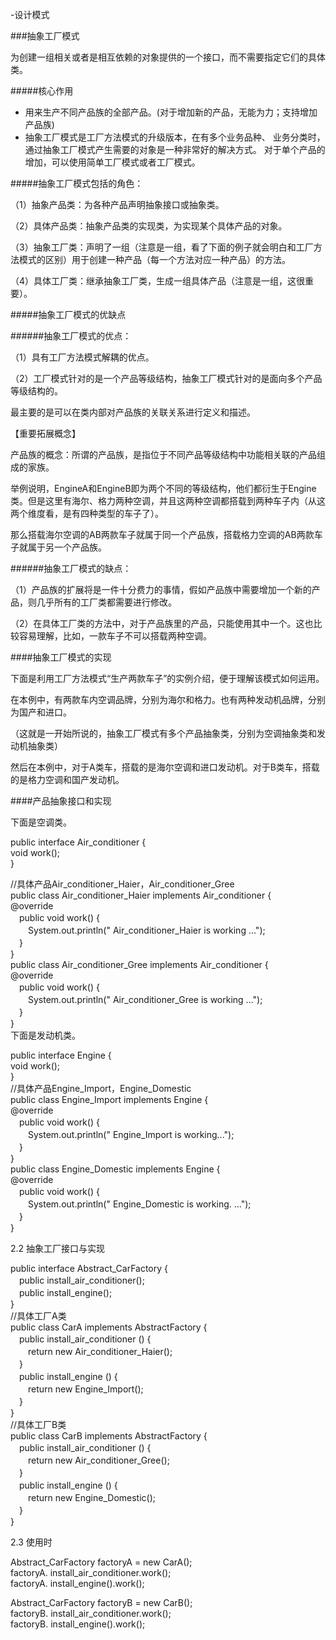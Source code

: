 -设计模式

 ###抽象工厂模式

为创建一组相关或者是相互依赖的对象提供的一个接口，而不需要指定它们的具体类。

 #####核心作用

 - 用来生产不同产品族的全部产品。(对于增加新的产品，无能为力；支持增加产品族)
 - 抽象工厂模式是工厂方法模式的升级版本，在有多个业务品种、
业务分类时，通过抽象工厂模式产生需要的对象是一种非常好的解决方式。 对于单个产品的增加，可以使用简单工厂模式或者工厂模式。

#####抽象工厂模式包括的角色：

（1）抽象产品类：为各种产品声明抽象接口或抽象类。

（2）具体产品类：抽象产品类的实现类，为实现某个具体产品的对象。

（3）抽象工厂类：声明了一组（注意是一组，看了下面的例子就会明白和工厂方法模式的区别）用于创建一种产品（每一个方法对应一种产品）的方法。

（4）具体工厂类：继承抽象工厂类，生成一组具体产品（注意是一组，这很重要）。

#####抽象工厂模式的优缺点

######抽象工厂模式的优点：

（1）具有工厂方法模式解耦的优点。

（2）工厂模式针对的是一个产品等级结构，抽象工厂模式针对的是面向多个产品等级结构的。

最主要的是可以在类内部对产品族的关联关系进行定义和描述。

【重要拓展概念】

产品族的概念：所谓的产品族，是指位于不同产品等级结构中功能相关联的产品组成的家族。

举例说明，EngineA和EngineB即为两个不同的等级结构，他们都衍生于Engine类。但是这里有海尔、格力两种空调，并且这两种空调都搭载到两种车子内（从这两个维度看，是有四种类型的车子了）。

那么搭载海尔空调的AB两款车子就属于同一个产品族，搭载格力空调的AB两款车子就属于另一个产品族。


######抽象工厂模式的缺点：

（1）产品族的扩展将是一件十分费力的事情，假如产品族中需要增加一个新的产品，则几乎所有的工厂类都需要进行修改。

（2）在具体工厂类的方法中，对于产品族里的产品，只能使用其中一个。这也比较容易理解，比如，一款车子不可以搭载两种空调。

####抽象工厂模式的实现


下面是利用工厂方法模式“生产两款车子”的实例介绍，便于理解该模式如何运用。

在本例中，有两款车内空调品牌，分别为海尔和格力。也有两种发动机品牌，分别为国产和进口。

（这就是一开始所说的，抽象工厂模式有多个产品抽象类，分别为空调抽象类和发动机抽象类）

然后在本例中，对于A类车，搭载的是海尔空调和进口发动机。对于B类车，搭载的是格力空调和国产发动机。


####产品抽象接口和实现 

下面是空调类。

public interface Air_conditioner {   
void work();  
}  
     
//具体产品Air_conditioner_Haier，Air_conditioner_Gree   
public class Air_conditioner_Haier implements Air_conditioner {         
@override     
　public void work() {        
　　System.out.println(" Air_conditioner_Haier is working ...");        
　}        
}        
public class Air_conditioner_Gree implements Air_conditioner {         
@override     
　public void work() {        
　　System.out.println(" Air_conditioner_Gree is working ...");        
　}        
}    
下面是发动机类。


public interface Engine {   
void work();  
}        
//具体产品Engine_Import，Engine_Domestic        
public class Engine_Import implements Engine {        
@override     
　public void work() {        
　　System.out.println(" Engine_Import is working...");        
　}        
}        
public class Engine_Domestic implements Engine {        
@override    
　public void work() {        
　　System.out.println(" Engine_Domestic is working. ...");        
　}        
}  


2.2 抽象工厂接口与实现

public interface Abstract_CarFactory {        
　public install_air_conditioner();        
　public install_engine();        
}        
//具体工厂A类      
public class CarA implements AbstractFactory {        
　public install_air_conditioner () {        
　　return new Air_conditioner_Haier();        
　}        
　public install_engine () {        
　　return new Engine_Import();  
　}        
}  
//具体工厂B类      
public class CarB implements AbstractFactory {        
　public install_air_conditioner () {        
　　return new Air_conditioner_Gree();        
　}        
　public install_engine () {        
　　return new Engine_Domestic();  
　}        
}    


2.3 使用时


Abstract_CarFactory factoryA = new CarA();  
factoryA. install_air_conditioner.work();  
factoryA. install_engine().work();  
  
Abstract_CarFactory factoryB = new CarB();  
factoryB. install_air_conditioner.work();  
factoryB. install_engine().work();  
